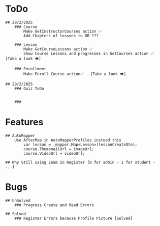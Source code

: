 ﻿# ToDo
    ## 28/2/2025
        ### Course
            Make GetInstructorCourses action ✅
            Add Chapters of lessons to DB ???

        ### Lesson
            Make GetCourseLessons action ✅
            Show Course Lessons and progresses in GetCourses action ✅   [Take a look 👁]

        ### Enrollment
            Make Enroll Course action✅   [Take a look 👁]

    ## 29/2/2025
        ### Quiz ToDo
            

        ### 

# Features
    ## AutoMapper
        Use AfterMap in AutoMapperProfiles instead this
            var lesson = _mapper.Map<Lesson>(lessonCreateDto);
            course.ThumbnailUrl = imageUrl;
            course.VideoUrl = videoUrl;

    ## Why Still using Enum in Register [0 for admin - 1 for student - ...]


# Bugs
    ## UnSolved
        ### Progress Create and Read Errors

    ## Solved
        ### Register Errors because Profile Picture [Solved]

